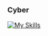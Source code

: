 ### Cyber

[![My Skills](https://skillicons.dev/icons?i=py,bash,vim,git,arch,kali,linux,mysql,arduino,bots,mongodb,express,react,nodejs,pwsh,tailwind,aws,docker,cs,firebase,github,js,html,css)](https://skillicons.dev)

<!--
**ch4r0niv/ch4r0niv** is a ✨ _special_ ✨ repository because its `README.md` (this file) appears on your GitHub profile.

Here are some ideas to get you started:

- 🔭 I’m currently working on ...
- 🌱 I’m currently learning ...
- 👯 I’m looking to collaborate on ...
- 🤔 I’m looking for help with ...
- 💬 Ask me about ...
- 📫 How to reach me: ...
- 😄 Pronouns: ...
- ⚡ Fun fact: ...
-->
